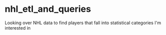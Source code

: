 # nhl_etl_and_queries
Looking over NHL data to find players that fall into statistical categories I'm interested in
